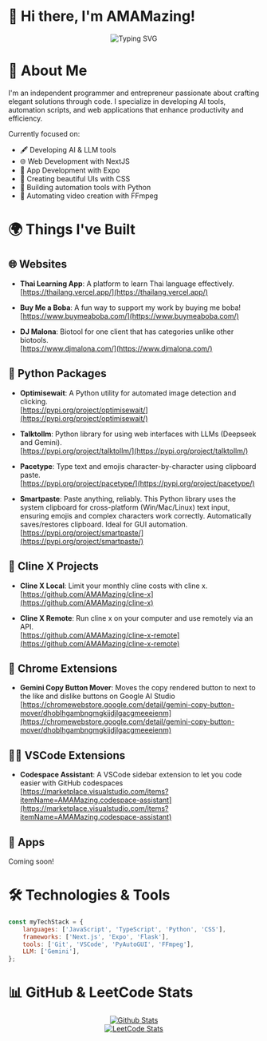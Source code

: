 # 👋 Hi there, I'm AMAMazing!

<div align="center">
  <img src="https://readme-typing-svg.herokuapp.com?font=Fira+Code&pause=1000&color=ffffff&center=true&vCenter=true&random=false&width=435&lines=Full+Stack+Developer;CSS+Enthusiast;NextJS+Enthusiast;Python+Automation+Expert;FFmpeg+Wizard;AI/LLM+Expert" alt="Typing SVG" />
</div>

# 🚀 About Me
I'm an independent programmer and entrepreneur passionate about crafting elegant solutions through code. I specialize in developing AI tools, automation scripts, and web applications that enhance productivity and efficiency.


Currently focused on:
- 🖋️ Developing AI & LLM tools
- 🌐 Web Development with NextJS
- 📱 App Development with Expo
- 🎨 Creating beautiful UIs with CSS
- 🤖 Building automation tools with Python
- 🎥 Automating video creation with FFmpeg

# 🌍 Things I've Built

## 🌐 Websites

- **Thai Learning App**: A platform to learn Thai language effectively.  
  [https://thailang.vercel.app/](https://thailang.vercel.app/)

- **Buy Me a Boba**: A fun way to support my work by buying me boba!  
  [https://www.buymeaboba.com/](https://www.buymeaboba.com/)

- **DJ Malona**: Biotool for one client that has categories unlike other biotools.      
  [https://www.djmalona.com/](https://www.djmalona.com/)

## 🐍 Python Packages

- **Optimisewait**: A Python utility for automated image detection and clicking.  
  [https://pypi.org/project/optimisewait/](https://pypi.org/project/optimisewait/)

- **Talktollm**: Python library for using web interfaces with LLMs (Deepseek and Gemini).   
  [https://pypi.org/project/talktollm/](https://pypi.org/project/talktollm/)
  
- **Pacetype**: Type text and emojis character-by-character using clipboard paste.    
  [https://pypi.org/project/pacetype/](https://pypi.org/project/pacetype/)

- **Smartpaste**: Paste anything, reliably. This Python library uses the system clipboard for cross-platform (Win/Mac/Linux) text input, ensuring emojis and complex characters work correctly. Automatically saves/restores clipboard. Ideal for GUI automation.
  [https://pypi.org/project/smartpaste/](https://pypi.org/project/smartpaste/)

## 🤖 Cline X Projects

- **Cline X Local**: Limit your monthly cline costs with cline x.  
  [https://github.com/AMAMazing/cline-x](https://github.com/AMAMazing/cline-x)

- **Cline X Remote**: Run cline x on your computer and use remotely via an API.  
  [https://github.com/AMAMazing/cline-x-remote](https://github.com/AMAMazing/cline-x-remote)

<!--- **Cline X Voice**: Use cline solely with your voice by chatting with it. Cline x uses AI Studio, making it entirely free with the tradeoff being a longer response time. (Coming soon!)  
  [https://github.com/AMAMazing/cline-x-voice](https://github.com/AMAMazing/cline-x-voice)

- **Cline X Mobile**: Be able to use cline x manually on mobile (made specifically for GitHub Codespaces). This project is currently inactive. If you're interested in seeing it revived and functional, please let me know!  
  [https://github.com/AMAMazing/cline-x-mobile](https://github.com/AMAMazing/cline-x-mobile)-->

## 🪽 Chrome Extensions

- **Gemini Copy Button Mover**: Moves the copy rendered button to next to the like and dislike buttons on Google AI Studio
  [https://chromewebstore.google.com/detail/gemini-copy-button-mover/dhoblhgambngmgkijdjlgacgmeeeienm](https://chromewebstore.google.com/detail/gemini-copy-button-mover/dhoblhgambngmgkijdjlgacgmeeeienm)

## 👨‍💻 VSCode Extensions 

- **Codespace Assistant**: A VSCode sidebar extension to let you code easier with GitHub codespaces
  [https://marketplace.visualstudio.com/items?itemName=AMAMazing.codespace-assistant](https://marketplace.visualstudio.com/items?itemName=AMAMazing.codespace-assistant)

## 📱 Apps

Coming soon!

# 🛠️ Technologies & Tools
```javascript
const myTechStack = {
    languages: ['JavaScript', 'TypeScript', 'Python', 'CSS'],
    frameworks: ['Next.js', 'Expo', 'Flask'],
    tools: ['Git', 'VSCode', 'PyAutoGUI', 'FFmpeg'],
    LLM: ['Gemini'],
};
```
                           

# 📊 GitHub & LeetCode Stats

<div align="center">
  <!-- Githubs Stats Card -->
  <a href="https://github.com/DenverCoder1/github-readme-streak-stats" target="_blank">
    <img src="https://github-readme-streak-stats-eight.vercel.app/?user=AMAMazing&theme=ocean-gradient&background=45%2C00B6EB%2CB100EB" alt="Github Stats" />
  </a>
</div>

<div align="center">
  <!-- LeetCode Stats Card -->
  <a href="https://leetcode.com/u/AMAMazing" target="_blank">
    <img src="https://leetcard.jacoblin.cool/AMAMazing?theme=dark&font=Fira%20Code&ext=heatmap&border=30363D&background=0D1117&radius=16" alt="LeetCode Stats" />
  </a>
</div>
